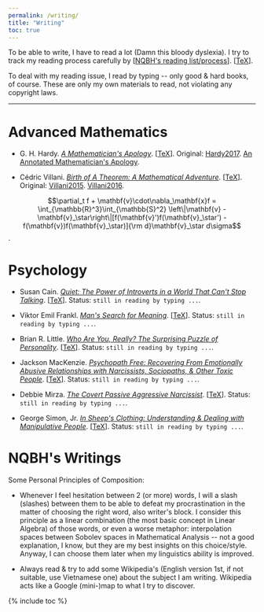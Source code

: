 ```yaml
---
permalink: /writing/
title: "Writing"
toc: true
---
```


To be able to write, I have to read a lot (Damn this bloody dyslexia). I try to track my reading process carefully by [[NQBH's reading list/process](https://github.com/NQBH/hobby/blob/master/book/NQBH_book.pdf)]. [[TeX](https://github.com/NQBH/hobby/blob/master/book/NQBH_book.tex)].

To deal with my reading issue, I read by typing -- only good & hard books, of course. These are only my own materials to read, not violating any copyright laws.

------

Advanced Mathematics
======

- G. H. Hardy. [*A Mathematician's Apology*](https://github.com/NQBH/hobby/blob/master/advanced_mathematics/Hardy2017/NQBH_Hardy2017.pdf). [[TeX](https://github.com/NQBH/hobby/blob/master/advanced_mathematics/Hardy2017/NQBH_Hardy2017.tex)]. Original: [Hardy2017](https://github.com/NQBH/reference/blob/master/Hardy2017.pdf). [An Annotated Mathematician's Apology](https://github.com/NQBH/reference/blob/master/Hardy2022.pdf).

- Cédric Villani. [*Birth of A Theorem: A Mathematical Adventure*](https://github.com/NQBH/hobby/blob/master/advanced_mathematics/Villani2015/NQBH_Villani2015.pdf). [[TeX](https://github.com/NQBH/hobby/blob/master/advanced_mathematics/Villani2015/NQBH_Villani2015.tex)]. Original: [Villani2015](https://github.com/NQBH/reference/blob/master/Villani2015.epub). [Villani2016](https://github.com/NQBH/reference/blob/master/Villani2016.epub).

$$\partial_t f + \mathbf{v}\cdot\nabla_\mathbf{x}f = \int_{\mathbb{R}^3}\int_{\mathbb{S}^2} \left\|\mathbf{v} - \mathbf{v}_\star\right\|[f(\mathbf{v}')f(\mathbf{v}_\star') - f(\mathbf{v})f(\mathbf{v}_\star)]{\rm d}\mathbf{v}_\star d\sigma$$.

Psychology
======

- Susan Cain. [*Quiet: The Power of Introverts in a World That Can't Stop Talking*](https://github.com/NQBH/hobby/blob/master/psychology/Cain2013/NQBH_Cain2013.pdf). [[TeX](https://github.com/NQBH/hobby/blob/master/psychology/Cain2013/NQBH_Cain2013.tex)]. Status: `still in reading by typing ...`.

- Viktor Emil Frankl. [*Man's Search for Meaning*](https://github.com/NQBH/hobby/blob/master/psychology/Frankl2017/NQBH_Frankl2017.pdf). [[TeX](https://github.com/NQBH/hobby/blob/master/psychology/Frankl2017/NQBH_Frankl2017.tex)]. Status: `still in reading by typing ...`.

- Brian R. Little. [*Who Are You, Really? The Surprising Puzzle of Personality*](https://github.com/NQBH/hobby/blob/master/psychology/Little2017/NQBH_Little2017.pdf). [[TeX](https://github.com/NQBH/hobby/blob/master/psychology/Little2017/NQBH_Little2017.tex)]. Status: `still in reading by typing ...`.

- Jackson MacKenzie. [*Psychopath Free: Recovering From Emotionally Abusive Relationships with Narcissists, Sociopaths, & Other Toxic People*](https://github.com/NQBH/hobby/blob/master/psychology/MacKenzie2015/NQBH_MacKenzie2015.pdf). [[TeX](https://github.com/NQBH/hobby/blob/master/psychology/MacKenzie2015/NQBH_MacKenzie2015.tex)]. Status: `still in reading by typing ...`.

- Debbie Mirza. [*The Covert Passive Aggressive Narcissist*](https://github.com/NQBH/hobby/blob/master/psychology/Mirza2017/NQBH_Mirza2017.pdf). [[TeX](https://github.com/NQBH/hobby/blob/master/psychology/Mirza2017/NQBH_Mirza2017.tex)]. Status: `still in reading by typing ...`.

- George Simon, Jr. [*In Sheep's Clothing: Understanding & Dealing with Manipulative People*](https://github.com/NQBH/hobby/blob/master/psychology/Simon2010/NQBH_Simon2010.pdf). [[TeX](https://github.com/NQBH/hobby/blob/master/psychology/Simon2010/NQBH_Simon2010.tex)]. Status: `still in reading by typing ...`.

NQBH's Writings
======

Some Personal Principles of Composition:

- Whenever I feel hesitation between 2 (or more) words, I will a slash (slashes) between them to be able to defeat my procrastination in the matter of choosing the right word, also writer's block. I consider this principle as a linear combination (the most basic concept in Linear Algebra) of those words, or even a worse metaphor: interpolation spaces between Sobolev spaces in Mathematical Analysis -- not a good explanation, I know, but they are my best insights on this choice/style. Anyway, I can choose them later when my linguistics ability is improved.

- Always read & try to add some Wikipedia's (English version 1st, if not suitable, use Vietnamese one) about the subject I am writing. Wikipedia acts like a Google (mini-)map to what I try to discover.

{% include toc %}